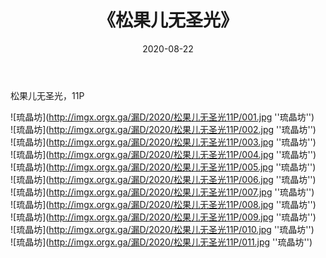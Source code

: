 ﻿---
layout: post
title:  《松果儿无圣光》
date:   2020-08-22
img: imgx.orgx.ga/漏D/2020/松果儿无圣光11P/000.jpg
categories: [美女, 性感, 泳衣]
---

松果儿无圣光，11P

![琉晶坊](http://imgx.orgx.ga/漏D/2020/松果儿无圣光11P/001.jpg ''琉晶坊'') <br>
![琉晶坊](http://imgx.orgx.ga/漏D/2020/松果儿无圣光11P/002.jpg ''琉晶坊'') <br>
![琉晶坊](http://imgx.orgx.ga/漏D/2020/松果儿无圣光11P/003.jpg ''琉晶坊'') <br>
![琉晶坊](http://imgx.orgx.ga/漏D/2020/松果儿无圣光11P/004.jpg ''琉晶坊'') <br>
![琉晶坊](http://imgx.orgx.ga/漏D/2020/松果儿无圣光11P/005.jpg ''琉晶坊'') <br>
![琉晶坊](http://imgx.orgx.ga/漏D/2020/松果儿无圣光11P/006.jpg ''琉晶坊'') <br>
![琉晶坊](http://imgx.orgx.ga/漏D/2020/松果儿无圣光11P/007.jpg ''琉晶坊'') <br>
![琉晶坊](http://imgx.orgx.ga/漏D/2020/松果儿无圣光11P/008.jpg ''琉晶坊'') <br>
![琉晶坊](http://imgx.orgx.ga/漏D/2020/松果儿无圣光11P/009.jpg ''琉晶坊'') <br>
![琉晶坊](http://imgx.orgx.ga/漏D/2020/松果儿无圣光11P/010.jpg ''琉晶坊'') <br>
![琉晶坊](http://imgx.orgx.ga/漏D/2020/松果儿无圣光11P/011.jpg ''琉晶坊'') <br>
